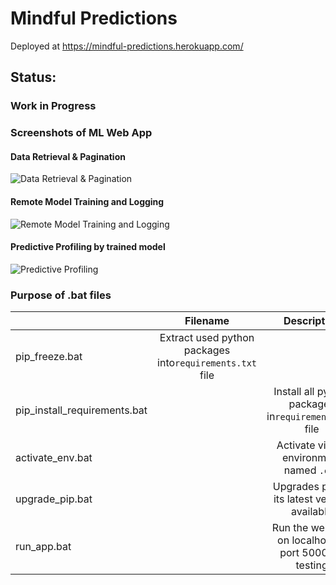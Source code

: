 # Mindful Predictions
Deployed at https://mindful-predictions.herokuapp.com/

## Status: 
### Work in Progress

### Screenshots of ML Web App
#### Data Retrieval & Pagination
![Data Retrieval & Pagination](https://github.com/incubated-geek-cc/mindful-predictions/blob/main/preview/data_navigation_and_pagination.png)

#### Remote Model Training and Logging
![Remote Model Training and Logging](https://github.com/incubated-geek-cc/mindful-predictions/blob/main/preview/remote_training_and_logging.png)

#### Predictive Profiling by trained model
![Predictive Profiling](https://github.com/incubated-geek-cc/mindful-predictions/blob/main/preview/predictive_profiling.png)

### Purpose of .bat files
|   | Filename | Description  |
| :------ | :-: | :-: |
| pip_freeze.bat | Extract used python packages into`requirements.txt` file |   |
| pip_install_requirements.bat |   | Install all python packages in`requirements.txt` file  |
| activate_env.bat |   | Activate virtual environment named `.env` |
| upgrade_pip.bat |   | Upgrades pipi to its latest version available |
| run_app.bat  |   | Run the web app on localhost at port 5000 for testing |